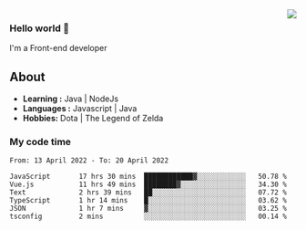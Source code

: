 <img align='right' src="https://github-readme-stats.vercel.app/api?username=jumodada&show_icons=true&theme=vue">

### Hello world 👋

I'm a Front-end developer 
    
## About
-  **Learning :** Java | NodeJs
-  **Languages :** Javascript | Java
-  **Hobbies:** Dota | The Legend of Zelda

### My code time

<!--START_SECTION:waka-->

```text
From: 13 April 2022 - To: 20 April 2022

JavaScript       17 hrs 30 mins  ████████████▓░░░░░░░░░░░░   50.78 %
Vue.js           11 hrs 49 mins  ████████▓░░░░░░░░░░░░░░░░   34.30 %
Text             2 hrs 39 mins   ██░░░░░░░░░░░░░░░░░░░░░░░   07.72 %
TypeScript       1 hr 14 mins    █░░░░░░░░░░░░░░░░░░░░░░░░   03.62 %
JSON             1 hr 7 mins     ▓░░░░░░░░░░░░░░░░░░░░░░░░   03.25 %
tsconfig         2 mins          ░░░░░░░░░░░░░░░░░░░░░░░░░   00.14 %
```

<!--END_SECTION:waka-->
